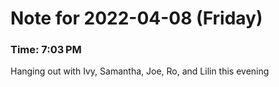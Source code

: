 # Note for 2022-04-08 (Friday)
### Time: 7:03 PM

Hanging out with Ivy, Samantha, Joe, Ro, and Lilin this evening
